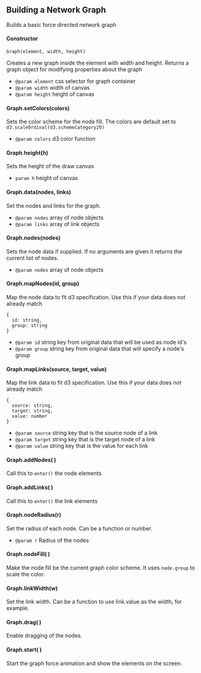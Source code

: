 ## Building a Network Graph
Builds a basic force directed network graph

#### Constructor

``` 
Graph(element, width, height)
```
Creates a new graph inside the element with width and height. Returns a graph object for modifying properties about the graph

* `@param element`  css selector for graph container
* `@param width`    width of canvas 
* `@param height`   height of canvas

#### Graph.setColors(colors)

Sets the color scheme for the node fill. The colors are default set to 
`d3.scaleOrdinal(d3.schemeCategory20)`

* `@param colors` d3 color function 

#### Graph.height(h)

Sets the height of the draw canvas
* `param h` height of canvas 


#### Graph.data(nodes, links)
Set the nodes and links for the graph.
* `@param nodes` array of node objects
* `@param links` array of link objects


#### Graph.nodes(nodes)

Sets the node data if supplied. If no arguments are given it returns the current list of nodes.

* `@param nodes` array of node objects


#### Graph.mapNodes(id, group)
Map the node data to fit d3 specification. Use this if your data does not already match 
```
{
  id: string,
  group: string
}
```
* `@param id` string key from original data that will be used as node id's
* `@param group` string key from original data that will specify a node's group

#### Graph.mapLinks(source, target, value)
Map the link data to fit d3 specification. Use this if your data does not already match
```
{
  source: string, 
  target: string, 
  value: number
}
```

* `@param source` string key that is the source node of a link
* `@param target` string key that is the target node of a link
* `@param value` string key that is the value for each link

#### Graph.addNodes( )
Call this to `enter()` the node elements

#### Graph.addLinks( )
Call this to `enter()` the link elements

#### Graph.nodeRadius(r)
Set the radius of each node. Can be a function or number.

* `@param r` Radius of the nodes

#### Graph.nodeFill( )
Make the node fill be the current graph color scheme. It uses `node.group` to scale the color.

#### Graph.linkWidth(w)
Set the link width. Can be a function to use link.value as the width, for example.

#### Graph.drag( )
Enable dragging of the nodes.

#### Graph.start( )
Start the graph force animation and show the elements on the screen.


